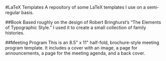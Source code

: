 #LaTeX Templates
A repository of some LaTeX templates I use on a semi-regular basis.

##Book
Based roughly on the design of Robert Bringhurst’s “The Elements of Typographic Style.” I used it to create a small collection of family histories.

##Meeting Program
This is an 8.5" x 11" half-fold, brochure-style meeting program template. It includes a cover with an image, a page for announcements, a page for the meeting agenda, and a back cover.
